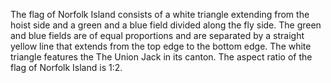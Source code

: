 The flag of Norfolk Island consists of a white triangle extending from the hoist side and a green and a blue field divided along the fly side. The green and blue fields are of equal proportions and are separated by a straight yellow line that extends from the top edge to the bottom edge. The white triangle features the The Union Jack in its canton. The aspect ratio of the flag of Norfolk Island is 1:2.